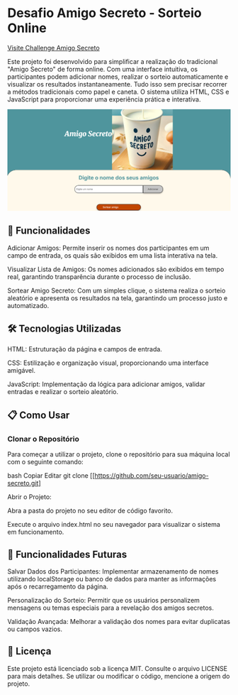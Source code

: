 # **Desafio Amigo Secreto - Sorteio Online**

[Visite Challenge Amigo Secreto](https://dekristie.github.io/challenge-amigo-secreto_pt/)

Este projeto foi desenvolvido para simplificar a realização do tradicional "Amigo Secreto" de forma online. Com uma interface intuitiva, os participantes podem adicionar nomes, realizar o sorteio automaticamente e visualizar os resultados instantaneamente. Tudo isso sem precisar recorrer a métodos tradicionais como papel e caneta. O sistema utiliza HTML, CSS e JavaScript para proporcionar uma experiência prática e interativa.

![Print do Projeto](assets/Amigo%20Secreto.png)

## **🚀 Funcionalidades**

Adicionar Amigos: Permite inserir os nomes dos participantes em um campo de entrada, os quais são exibidos em uma lista interativa na tela.

Visualizar Lista de Amigos: Os nomes adicionados são exibidos em tempo real, garantindo transparência durante o processo de inclusão.

Sortear Amigo Secreto: Com um simples clique, o sistema realiza o sorteio aleatório e apresenta os resultados na tela, garantindo um processo justo e automatizado.

## **🛠️ Tecnologias Utilizadas**

HTML: Estruturação da página e campos de entrada.

CSS: Estilização e organização visual, proporcionando uma interface amigável.

JavaScript: Implementação da lógica para adicionar amigos, validar entradas e realizar o sorteio aleatório.

## **📋 Como Usar**

### **Clonar o Repositório**

Para começar a utilizar o projeto, clone o repositório para sua máquina local com o seguinte comando:

bash
Copiar
Editar
git clone [[https://github.com/seu-usuario/amigo-secreto.git]

Abrir o Projeto:

Abra a pasta do projeto no seu editor de código favorito.

Execute o arquivo index.html no seu navegador para visualizar o sistema em funcionamento.

## **🔮 Funcionalidades Futuras**

Salvar Dados dos Participantes: Implementar armazenamento de nomes utilizando localStorage ou banco de dados para manter as informações após o recarregamento da página.

Personalização do Sorteio: Permitir que os usuários personalizem mensagens ou temas especiais para a revelação dos amigos secretos.

Validação Avançada: Melhorar a validação dos nomes para evitar duplicatas ou campos vazios.

## **📄 Licença**

Este projeto está licenciado sob a licença MIT. Consulte o arquivo LICENSE para mais detalhes. Se utilizar ou modificar o código, mencione a origem do projeto.


